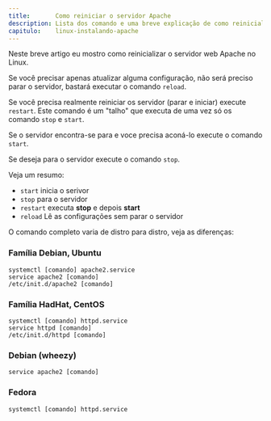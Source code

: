 ```yaml
---
title:       Como reiniciar o servidor Apache
description: Lista dos comando e uma breve explicação de como reinicializar o servidor web Apache
capitulo:    linux-instalando-apache
---
```


Neste breve artigo eu mostro como reinicializar o servidor web Apache no Linux.

Se você precisar apenas atualizar alguma configuração, não será preciso parar o servidor, bastará executar o comando
`reload`.

Se você precisa realmente reiniciar os servidor (parar e iniciar) execute `restart`. Este comando é um "talho" que
executa de uma vez só os comando `stop` e `start`.

Se o servidor encontra-se para e voce precisa aconá-lo execute o comando `start`.

Se deseja para o servidor execute o comando `stop`.

Veja um resumo:

- `start` inicia o serivor
- `stop` para o servidor
- `restart` executa __stop__ e depois __start__
- `reload` Lê as configurações sem parar o servidor


O comando completo varia de distro para distro, veja as diferenças:


### Família Debian, Ubuntu

    systemctl [comando] apache2.service
    service apache2 [comando]
    /etc/init.d/apache2 [comando]


### Família HadHat, CentOS

    systemctl [comando] httpd.service
    service httpd [comando]
    /etc/init.d/httpd [comando]

### Debian (wheezy)

    service apache2 [comando]

### Fedora

    systemctl [comando] httpd.service